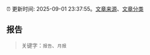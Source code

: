 :alarm_clock: 更新时间: 2025-09-01 23:37:55。[文章来源](/README.md)、[文章分类](/TAGS.md)

## 报告


> 关键字：`报告`、`月报`



